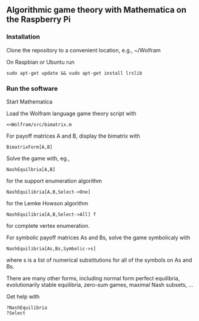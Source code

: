 ## Algorithmic game theory with Mathematica on the Raspberry Pi

### Installation

Clone the repository to a convenient location, e.g., ~/Wolfram

On Raspbian or Ubuntu run

    sudo apt-get update && sudo apt-get install lrslib

### Run the software 

Start Mathematica

Load the Wolfram language game theory script with

    <<Wolfram/src/bimatrix.m
    
For payoff matrices A and B, display the bimatrix with

    BimatrixForm[A,B]

Solve the game with, eg., 

    NashEquilbria[A,B] 

for the support enumeration algorithm

    NashEquilibria[A,B,Select->One] 

for the Lemke Howson algorithm

    NashEquilibria[A,B,Select->All] f

for complete vertex enumeration.

For symbolic payoff matrices As and Bs, solve the game symbolicaly with

    NashEquilibria[As,Bs,Symbolic->s]

where s is a list of numerical substitutions for all of the symbols on As and Bs.

There are many other forms, including normal form perfect equilibria, evolutionarily
stable equilibria, zero-sum games, maximal Nash subsets, ...

Get help with

    ?NashEquilibria
    ?Select
